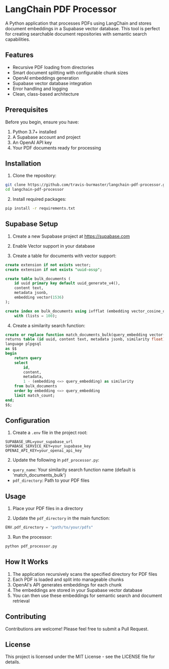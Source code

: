 # LangChain PDF Processor

A Python application that processes PDFs using LangChain and stores document embeddings in a Supabase vector database. This tool is perfect for creating searchable document repositories with semantic search capabilities.

## Features

- Recursive PDF loading from directories
- Smart document splitting with configurable chunk sizes
- OpenAI embeddings generation
- Supabase vector database integration
- Error handling and logging
- Clean, class-based architecture

## Prerequisites

Before you begin, ensure you have:

1. Python 3.7+ installed
2. A Supabase account and project
3. An OpenAI API key
4. Your PDF documents ready for processing

## Installation

1. Clone the repository:
```bash
git clone https://github.com/travis-burmaster/langchain-pdf-processor.git
cd langchain-pdf-processor
```

2. Install required packages:
```bash
pip install -r requirements.txt
```

## Supabase Setup

1. Create a new Supabase project at https://supabase.com

2. Enable Vector support in your database

3. Create a table for documents with vector support:
```sql
create extension if not exists vector;
create extension if not exists "uuid-ossp";

create table bulk_documents (
    id uuid primary key default uuid_generate_v4(),
    content text,
    metadata jsonb,
    embedding vector(1536)
);

create index on bulk_documents using ivfflat (embedding vector_cosine_ops)
    with (lists = 100);
```

4. Create a similarity search function:
```sql
create or replace function match_documents_bulk(query_embedding vector(1536), match_count int)
returns table (id uuid, content text, metadata jsonb, similarity float)
language plpgsql
as $$
begin
    return query
    select
        id,
        content,
        metadata,
        1 - (embedding <=> query_embedding) as similarity
    from bulk_documents
    order by embedding <=> query_embedding
    limit match_count;
end;
$$;
```

## Configuration

1. Create a `.env` file in the project root:
```
SUPABASE_URL=your_supabase_url
SUPABASE_SERVICE_KEY=your_supabase_key
OPENAI_API_KEY=your_openai_api_key
```

2. Update the following in `pdf_processor.py`:
- `query_name`: Your similarity search function name (default is 'match_documents_bulk')
- `pdf_directory`: Path to your PDF files

## Usage

1. Place your PDF files in a directory

2. Update the `pdf_directory` in the main function:
```python
ENV.pdf_directory = "path/to/your/pdfs"
```

3. Run the processor:
```bash
python pdf_processor.py
```

## How It Works

1. The application recursively scans the specified directory for PDF files
2. Each PDF is loaded and split into manageable chunks
3. OpenAI's API generates embeddings for each chunk
4. The embeddings are stored in your Supabase vector database
5. You can then use these embeddings for semantic search and document retrieval

## Contributing

Contributions are welcome! Please feel free to submit a Pull Request.

## License

This project is licensed under the MIT License - see the LICENSE file for details.